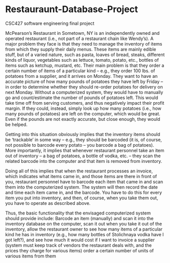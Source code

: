 # Restauraunt-Database-Project
CSC427 software engineering final project

McPearson’s Restaurant in Sometown, NY is an independently owned and operated restaurant (i.e., not part of a restaurant chain like Wendy’s). 
A major problem they face is that they need to manage the inventory of items from which they supply their daily menus. These items are mainly edible stuff, 
but of a varied nature, such as pasta, loaves of bread, steaks, different kinds of liquor, vegetables such as lettuce, tomato, potato, etc., 
bottles of items such as ketchup, mustard, etc. Their main problem is that they order a certain number of items of a particular kind – e.g., 
they order 100 lbs. of potatoes from a supplier, and it arrives on Monday. They want to have an accurate picture of how many pounds of potatoes they have left 
by Friday – in order to determine whether they should re-order potatoes for delivery on next Monday. Without a computerized system, they would have to manually 
go and count/estimate the number of pounds of potatoes left. This would take time off from serving customers, and thus negatively impact their profit margin. 
If they could, instead, simply look up how many potatoes (i.e., how many pounds of potatoes) are left on the computer, which would be great. Even if the pounds 
are not exactly accurate, but close enough, they would be helped. 

Getting into this situation obviously implies that the inventory items should be ‘trackable’ in some way – e.g., 
they should be barcoded (it is, of course, not possible to barcode every potato – you barcode a bag of potatoes). 
More importantly, it implies that whenever restaurant personnel take an item out of inventory – a bag of potatoes,
a bottle of vodka, etc. – they scan the related barcode into the computer and that item is removed from inventory. 

Doing all of this implies that when the restaurant processes an invoice, which indicates what items came in, and those items are there in front of you, restaurant personnel 
have to barcode each item that came in and scan them into the computerized system. The system will then record the date and time each item came in, and the barcode. 
You have to do this for every item you put into inventory, and then, of course, when you take them out, you have to operate as described above. 

Thus, the basic functionality that the envisaged computerized system should provide include: Barcode an item (manually) and scan it into the inventory database on the computer, 
scan it out when you take it out of the inventory, allow the restaurant owner to see how many items of a particular kind he has in inventory (e.g., how many bottles of 
Stolichnaya vodka have I got left?), and see how much it would cost if I want to invoice a supplier (system must keep track of vendors the restaurant deals with, 
and the prices they charge for various items) order a certain number of units of various items from them
